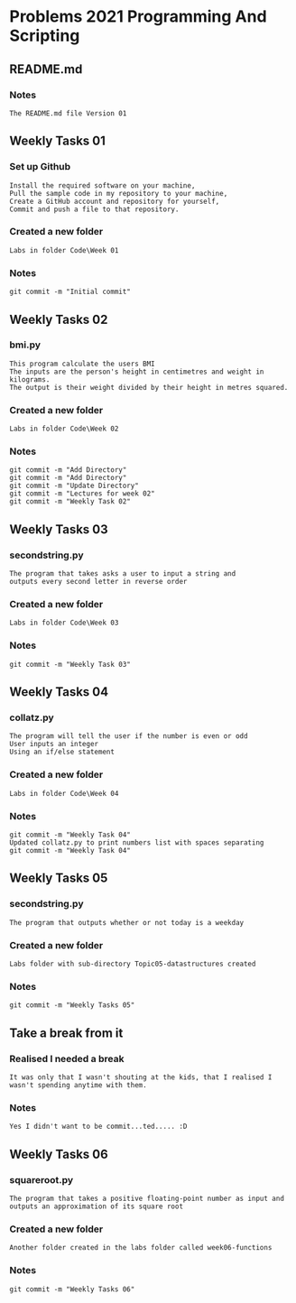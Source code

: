 # Problems 2021 Programming And Scripting

## README.md 
### Notes
    The README.md file Version 01 

## Weekly Tasks 01
### Set up Github
    Install the required software on your machine,
    Pull the sample code in my repository to your machine,
    Create a GitHub account and repository for yourself,
    Commit and push a file to that repository.
### Created a new folder 
    Labs in folder Code\Week 01
### Notes
    git commit -m "Initial commit"


## Weekly Tasks 02
### bmi.py
    This program calculate the users BMI
    The inputs are the person's height in centimetres and weight in kilograms.
    The output is their weight divided by their height in metres squared.
### Created a new folder 
    Labs in folder Code\Week 02
### Notes
    git commit -m "Add Directory"
    git commit -m "Add Directory"
    git commit -m "Update Directory"
    git commit -m "Lectures for week 02"
    git commit -m "Weekly Task 02"


## Weekly Tasks 03
### secondstring.py
    The program that takes asks a user to input a string and 
    outputs every second letter in reverse order
### Created a new folder 
    Labs in folder Code\Week 03
### Notes
    git commit -m "Weekly Task 03"


## Weekly Tasks 04
### collatz.py
    The program will tell the user if the number is even or odd
    User inputs an integer
    Using an if/else statement
### Created a new folder 
    Labs in folder Code\Week 04
### Notes
    git commit -m "Weekly Task 04"
    Updated collatz.py to print numbers list with spaces separating
    git commit -m "Weekly Task 04"  


## Weekly Tasks 05
### secondstring.py
    The program that outputs whether or not today is a weekday
### Created a new folder 
    Labs folder with sub-directory Topic05-datastructures created
### Notes
    git commit -m "Weekly Tasks 05"


## Take a break from it
### Realised I needed a break
    It was only that I wasn't shouting at the kids, that I realised I wasn't spending anytime with them. 
### Notes
    Yes I didn't want to be commit...ted..... :D


## Weekly Tasks 06
### squareroot.py
    The program that takes a positive floating-point number as input and outputs an approximation of its square root
### Created a new folder 
    Another folder created in the labs folder called week06-functions
### Notes
    git commit -m "Weekly Tasks 06"

